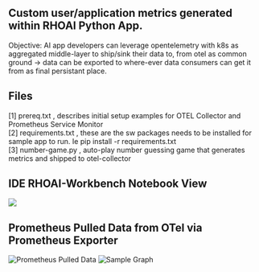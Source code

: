 ## Custom user/application metrics generated within RHOAI Python App.

Objective: AI app developers can leverage opentelemetry with k8s as aggregated middle-layer to ship/sink their data to, from otel as common ground -> data can be exported to where-ever data consumers can get it from as final persistant place.

## Files 

[1] prereq.txt , describes initial setup examples for OTEL Collector and Prometheus Service Monitor <br>
[2] requirements.txt , these are the sw packages needs to be installed for sample app to run. Ie pip install -r requirements.txt <br>
[3] number-game.py , auto-play number guessing game that generates metrics and shipped to otel-collector <br>

## IDE RHOAI-Workbench Notebook View

![](https://raw.githubusercontent.com/tme-osx/Telco-ObX/refs/heads/main/python/images/notebook.png)

## Prometheus Pulled Data from OTel via Prometheus Exporter

![Prometheus Pulled Data](https://raw.githubusercontent.com/tme-osx/Telco-ObX/refs/heads/main/python/images/prometheus_pulled_metrics.png)
![Sample Graph](https://raw.githubusercontent.com/tme-osx/Telco-ObX/refs/heads/main/python/images/figure2.png)




